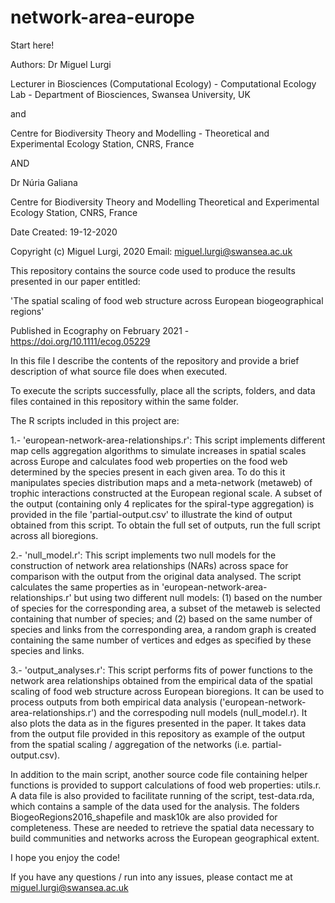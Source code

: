 # network-area-europe

Start here!

Authors: Dr Miguel Lurgi

Lecturer in Biosciences (Computational Ecology) - 
Computational Ecology Lab - Department of Biosciences, 
Swansea University, UK
 
and

Centre for Biodiversity Theory and Modelling -
Theoretical and Experimental Ecology Station, CNRS, France

AND

Dr Núria Galiana

Centre for Biodiversity Theory and Modelling
Theoretical and Experimental Ecology Station, CNRS, France

Date Created: 19-12-2020

Copyright (c) Miguel Lurgi, 2020
Email: miguel.lurgi@swansea.ac.uk

This repository contains the source code used to produce the results presented in our paper entitled:

'The spatial scaling of food web structure across European biogeographical regions'

Published in Ecography on February 2021 - https://doi.org/10.1111/ecog.05229

In this file I describe the contents of the repository and provide a brief description of what source file does when executed.

To execute the scripts successfully, place all the scripts, folders, and data files contained in this repository within the same folder.

The R scripts included in this project are:

1.- 'european-network-area-relationships.r': This script implements different map cells aggregation algorithms to simulate increases in spatial scales across Europe and calculates food web properties on the food web determined by the species present in each given area. To do this it manipulates species distribution maps and a meta-network (metaweb) of trophic interactions constructed at the European regional scale. A subset of the output (containing only 4 replicates for the spiral-type aggregation) is provided in the file 'partial-output.csv' to illustrate the kind of output obtained from this script. To obtain the full set of outputs, run the full script across all bioregions.

2.- 'null_model.r': This script implements two null models for the construction of network area relationships (NARs) across space for comparison with the output from the original data analysed. The script calculates the same properties as in 'european-network-area-relationships.r' but using two different null models: (1) based on the number of species for the corresponding area, a subset of the metaweb is selected containing that number of species; and (2) based on the same number of species and links from the corresponding area, a random graph is created containing the same number of vertices and edges as specified by these species and links.

3.- 'output_analyses.r':  This script performs fits of power functions to the network area relationships obtained from the empirical data of the spatial scaling of food web structure across European bioregions. It can be used to process outputs from both empirical data analysis ('european-network-area-relationships.r') and the correspoding null models (null_model.r). It also plots the data as in the figures presented in the paper. It takes data from the output file provided in this repository as example of the output from the spatial scaling / aggregation of the networks (i.e. partial-output.csv).

In addition to the main script, another source code file containing helper functions is provided to support calculations of food web properties: utils.r. A data file is also provided to facilitate running of the script, test-data.rda, which contains a sample of the data used for the analysis. The folders BiogeoRegions2016_shapefile and mask10k are also provided for completeness. These are needed to retrieve the spatial data necessary to build communities and networks across the European geographical extent.

I hope you enjoy the code!

If you have any questions / run into any issues, please contact me at miguel.lurgi@swansea.ac.uk






